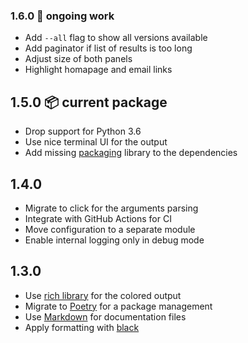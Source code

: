 ### 1.6.0 🚜 ongoing work

* Add `--all` flag to show all versions available
* Add paginator if list of results is too long
* Adjust size of both panels
* Highlight homapage and email links

## 1.5.0 📦 current package

* Drop support for Python 3.6
* Use nice terminal UI for the output
* Add missing [packaging](https://github.com/pypa/packaging) library to the dependencies

## 1.4.0

* Migrate to click for the arguments parsing
* Integrate with GitHub Actions for CI
* Move configuration to a separate module
* Enable internal logging only in debug mode

## 1.3.0

* Use [rich library](https://rich.readthedocs.io/en/latest/) for the colored output
* Migrate to [Poetry](https://python-poetry.org/) for a package management
* Use [Markdown](https://www.markdownguide.org/basic-syntax/) for documentation files
* Apply formatting with [black](https://black.readthedocs.io/en/stable/index.html)
